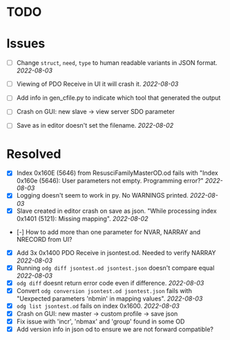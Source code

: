 # TODO

# Issues

* [ ] Change `struct`, `need`, `type` to human readable variants in JSON
      format. *2022-08-03*

* [ ] Viewing of PDO Receive in UI it will crash it. *2022-08-03*

* [ ] Add info in gen_cfile.py to indicate which tool that generated the output

* [ ] Crash on GUI: new slave -> view server SDO parameter

* [ ] Save as in editor doesn't set the filename. *2022-08-02*

# Resolved

* [X] Index 0x160E (5646) from ResusciFamilyMasterOD.od fails with
      "Index 0x160e (5646): User parameters not empty. Programming error?"
      *2022-08-03*
* [X] Logging doesn't seem to work in py. No WARNINGS printed. *2022-08-03*
* [X] Slave created in editor crash on save as json. "While processing index
      0x1401 (5121): Missing mapping". *2022-08-02*
* [-] How to add more than one parameter for NVAR, NARRAY and NRECORD from UI?
* [X] Add 3x 0x1400 PDO Receive in jsontest.od. Needed to verify NARRAY
      *2022-08-03*
* [X] Running `odg diff jsontest.od jsontest.json` doesn't compare equal
      *2022-08-03*
* [X] `odg diff` doesnt return error code even if difference. *2022-08-03*
* [X] Convert `odg conversion jsontest.od jsontest.json` fails with "Uexpected
      parameters 'nbmin' in mapping values". *2022-08-03*
* [X] `odg list jsontest.od` fails on index 0x1600. *2022-08-03*
* [X] Crash on GUI: new master -> custom profile -> save json
* [X] Fix issue with 'incr', 'nbmax' and 'group' found in some OD
* [X] Add version info in json od to ensure we are not forward compatible?
